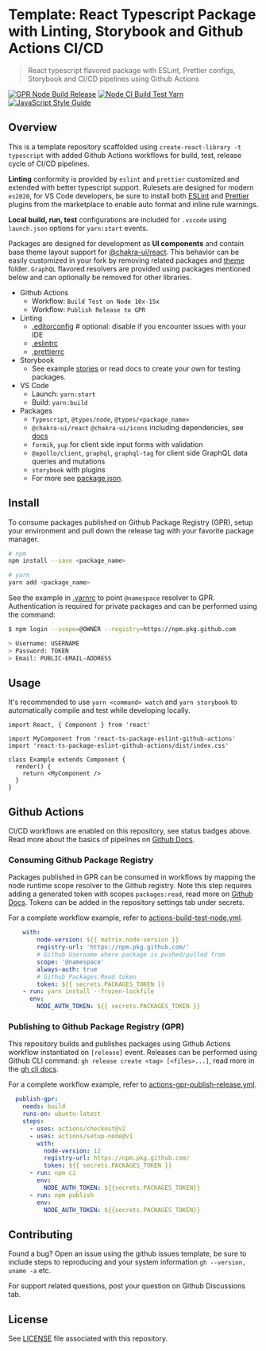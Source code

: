 # Template: React Typescript Package with Linting, Storybook and Github Actions CI/CD

> React typescript flavored package with ESLint, Prettier configs, Storybook and CI/CD pipelines using Github Actions

[![GPR Node Build Release](https://github.com/DashbearApp/react-ts-package-eslint-github-actions/actions/workflows/actions-gpr-publish-release.yml/badge.svg)](https://github.com/DashbearApp/react-ts-package-eslint-github-actions/actions/workflows/actions-gpr-publish-release.yml) [![Node CI Build Test Yarn](https://github.com/DashbearApp/react-ts-package-eslint-github-actions/actions/workflows/actions-build-test-node.yml/badge.svg)](https://github.com/DashbearApp/react-ts-package-eslint-github-actions/actions/workflows/actions-build-test-node.yml) [![JavaScript Style Guide](https://img.shields.io/badge/code_style-standard-brightgreen.svg)](https://standardjs.com)

## Overview

This is a template repository scaffolded using `create-react-library -t typescript` with added Github Actions workflows for build, test, release cycle of CI/CD pipelines.

**Linting** conformity is provided by `eslint` and `prettier` customized and extended with better typescript support. Rulesets are designed for modern `es2020`, for VS Code developers, be sure to install both [ESLint](https://marketplace.visualstudio.com/items?itemName=dbaeumer.vscode-eslint) and [Prettier](https://marketplace.visualstudio.com/items?itemName=esbenp.prettier-vscode) plugins from the marketplace to enable auto format and inline rule warnings.

**Local build, run, test** configurations are included for `.vscode` using `launch.json` options for `yarn:start` events.

Packages are designed for development as **UI components** and contain base theme layout support for [@chakra-ui/react](https://chakra-ui.com/docs/getting-started). This behavior can be easily customized in your fork by removing related packages and [theme](theme/) folder. `GraphQL` flavored resolvers are provided using packages mentioned below and can optionally be removed for other libraries.

* Github Actions
   * Workflow: `Build Test on Node 10x-15x`
   * Workflow: `Publish Release to GPR`
* Linting
   * [.editorconfig](.editorconfig) # optional: disable if you encounter issues with your IDE
   * [.eslintrc](.eslintrc)
   * [.prettierrc](.prettierrc)
* Storybook
   * See example [stories](storybook/stories) or read docs to create your own for testing packages.
* VS Code
   * Launch: `yarn:start`
   * Build: `yarn:build`
* Packages
   * `Typescript`, `@types/node`, `@types/<package_name>`
   * `@chakra-ui/react` `@chakra-ui/icons` including dependencies, see [docs](https://chakra-ui.com/docs/getting-started)
   * `formik`, `yup` for client side input forms with validation
   * `@apollo/client`, `graphql`, `graphql-tag` for client side GraphQL data queries and mutations
   * `storybook` with plugins
   * For more see [package.json](package.json).

## Install

To consume packages published on Github Package Registry (GPR), setup your environment and pull down the release tag with your favorite package manager.

```bash
# npm
npm install --save <package_name>

# yarn
yarn add <package_name>
```

See the example in [.yarnrc](.yarnrc) to point `@namespace` resolver to GPR. Authentication is required for private packages and can be performed using the command:

```bash
$ npm login --scope=@OWNER --registry=https://npm.pkg.github.com

> Username: USERNAME
> Password: TOKEN
> Email: PUBLIC-EMAIL-ADDRESS
```

## Usage

It's recommended to use `yarn <command> watch` and `yarn storybook` to automatically compile and test while developing locally.

```tsx
import React, { Component } from 'react'

import MyComponent from 'react-ts-package-eslint-github-actions'
import 'react-ts-package-eslint-github-actions/dist/index.css'

class Example extends Component {
  render() {
    return <MyComponent />
  }
}
```

## Github Actions

CI/CD workflows are enabled on this repository, see status badges above. Read more about the basics of pipelines on [Github Docs](https://docs.github.com/en/actions).

### Consuming Github Package Registry

Packages published in GPR can be consumed in workflows by mapping the node runtime scope resolver to the Github registry. Note this step requires adding a generated token with scopes `packages:read`, read more on [Github Docs](https://docs.github.com/en/actions/reference/authentication-in-a-workflow). Tokens can be added in the repository settings tab under secrets.

For a complete workflow example, refer to [actions-build-test-node.yml](.github/workflows/actions-build-test-node.yml).

```yml
    with:
        node-version: ${{ matrix.node-version }}
        registry-url: 'https://npm.pkg.github.com/'
        # Github Username where package is pushed/pulled from
        scope: '@namespace'
        always-auth: true
        # Github Packages:Read token
        token: ${{ secrets.PACKAGES_TOKEN }}
    - run: yarn install --frozen-lockfile
      env:
        NODE_AUTH_TOKEN: ${{ secrets.PACKAGES_TOKEN }}
```

### Publishing to Github Package Registry (GPR)

This repository builds and publishes packages using Github Actions workflow instantiated on `[release]` event. Releases can be performed using Github CLI command: `gh release create <tag> [<files>...]`, read more in the [gh cli docs](https://cli.github.com/manual/gh_release_create).

For a complete workflow example, refer to [actions-gpr-publish-release.yml](.github/workflows/actions-gpr-publish-release.yml).

```yml
  publish-gpr:
    needs: build
    runs-on: ubuntu-latest
    steps:
      - uses: actions/checkout@v2
      - uses: actions/setup-node@v1
        with:
          node-version: 12
          registry-url: https://npm.pkg.github.com/
          token: ${{ secrets.PACKAGES_TOKEN }}
      - run: npm ci
        env:
          NODE_AUTH_TOKEN: ${{secrets.PACKAGES_TOKEN}}
      - run: npm publish
        env:
          NODE_AUTH_TOKEN: ${{secrets.PACKAGES_TOKEN}}
```

## Contributing

Found a bug? Open an issue using the github issues template, be sure to include steps to reproducing and your system information `gh --version, uname -a` etc.

For support related questions, post your question on Github Discussions tab.

## License

See [LICENSE](LICENSE) file associated with this repository.
